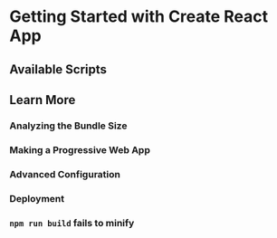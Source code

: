 # Getting Started with Create React App


## Available Scripts




## Learn More





### Analyzing the Bundle Size


### Making a Progressive Web App


### Advanced Configuration


### Deployment


### `npm run build` fails to minify

